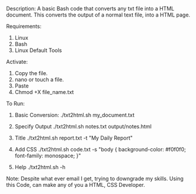 Description:
A basic Bash code that converts any txt file into a HTML document. This converts the output of a normal text file, into a HTML page.

Requirements: 
1. Linux
2. Bash
3. Linux Default Tools

Activate:
1. Copy the file.
2. nano or touch a file.
3. Paste
4. Chmod +X file_name.txt


To Run:
1. Basic Conversion: 
./txt2html.sh my_document.txt

2. Specify Output
./txt2html.sh notes.txt output/notes.html

3. Title
./txt2html.sh report.txt -t "My Daily Report"

4. Add CSS
./txt2html.sh code.txt -s "body { background-color: #f0f0f0; font-family: monospace; }"

5. Help
./txt2html.sh -h


Note: Despite what ever email I get, trying to downgrade my skills. Using this Code, can make any of you a HTML, CSS Developer.

